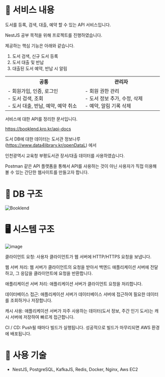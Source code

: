 # 📜 서비스 내용

도서를 등록, 검색, 대출, 예약 할 수 있는 API 서비스입니다.

NestJS 공부 목적을 위해 프로젝트를 진행하였습니다.

제공하는 핵심 기능은 아래와 같습니다.

1. 도서 검색, 신규 도서 등록
2. 도서 대출 및 반납
3. 대출된 도서 예약, 반납 시 알림

<table align="center">
  <tr>
    <th>
      공통
    </th>
    <th>
      관리자
    </th>
  </tr>
  <tr>
   <td align="left" width="350px" class="사용자">
     - 회원가입, 인증, 로그인 
     <br/>
     - 도서 검색, 조회
     <br/>
     - 도서 대출, 반납, 예약, 예약 취소
   </td>
   <td align="left" width="350px" class="관리자">
     - 회원 권한 관리
     <br/>
     - 도서 정보 추가, 수정, 삭제
     <br/>
     - 예약, 알림 기록 삭제
   </td>
  </tr>
</table>

서비스에 대한 API를 정리한 문서입니다.

https://booklend.kro.kr/api-docs

도서 DB에 대한 데이터는 도서관 정보나루(https://www.data4library.kr/openDataL) 에서

인천광역시 교육청 부평도서관 장서/대출 데이터를 사용하였습니다.

Postman 같은 API 플랫폼을 통해서 API를 사용하는 것이 아닌 사용자가 직접 이용해볼 수 있는 간단한 웹사이트를 만들고자 합니다.


# 💾 DB 구조

![Booklend](https://github.com/user-attachments/assets/cd212fae-b2ef-4a98-a444-9421445d6488)


# 🖥️ 시스템 구조

![image](https://github.com/user-attachments/assets/faed1c58-91d1-4739-9d5e-9fabfc46b387)


클라이언트 요청: 사용자 클라이언트가 웹 서버에 HTTP/HTTPS 요청을 보냅니다.

웹 서버 처리: 웹 서버가 클라이언트의 요청을 받아서 백엔드 애플리케이션 서버에 전달하고, 그 응답을 클라이언트에 요청을 반환합니다.

애플리케이션 서버 처리: 애플리케이션 서버가 클라이언트 요청을 처리합니다.

데이터베이스 접근: 애플리케이션 서버가 데이터베이스 서버에 접근하여 필요한 데이터를 조회하거나 저장합니다.

캐시 사용: 애플리케이션 서버가 자주 사용하는 데이터(도서 정보, 주간 인기 도서)는 캐시 서버에 저장하여 빠르게 접근합니다.

CI / CD: Push될 때마다 빌드가 실행됩니다. 성공적으로 빌드가 마무리되면 AWS 환경에 배포됩니다.

# 🔨 사용 기술

- NestJS, PostgreSQL, KafkaJS, Redis, Docker, Nginx, Aws EC2
